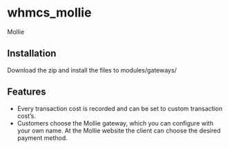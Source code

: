# whmcs_mollie
Mollie

## Installation
Download the zip and install the files to modules/gateways/

## Features

- Every transaction cost is recorded and can be set to custom transaction cost’s.
- Customers choose the Mollie gateway, which you can configure with your own name. At the Mollie website the client can choose the desired payment method.
